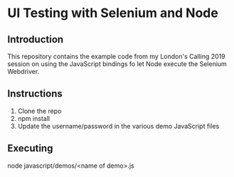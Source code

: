 # UI Testing with Selenium and Node

## Introduction

This repository contains the example code from my London's Calling 2019 session on using the
JavaScript bindings fo let Node execute the Selenium Webdriver.

## Instructions

1. Clone the repo
1. npm install
1. Update the username/password in the various demo JavaScript files

## Executing

node javascript/demos/\<name of demo\>.js
